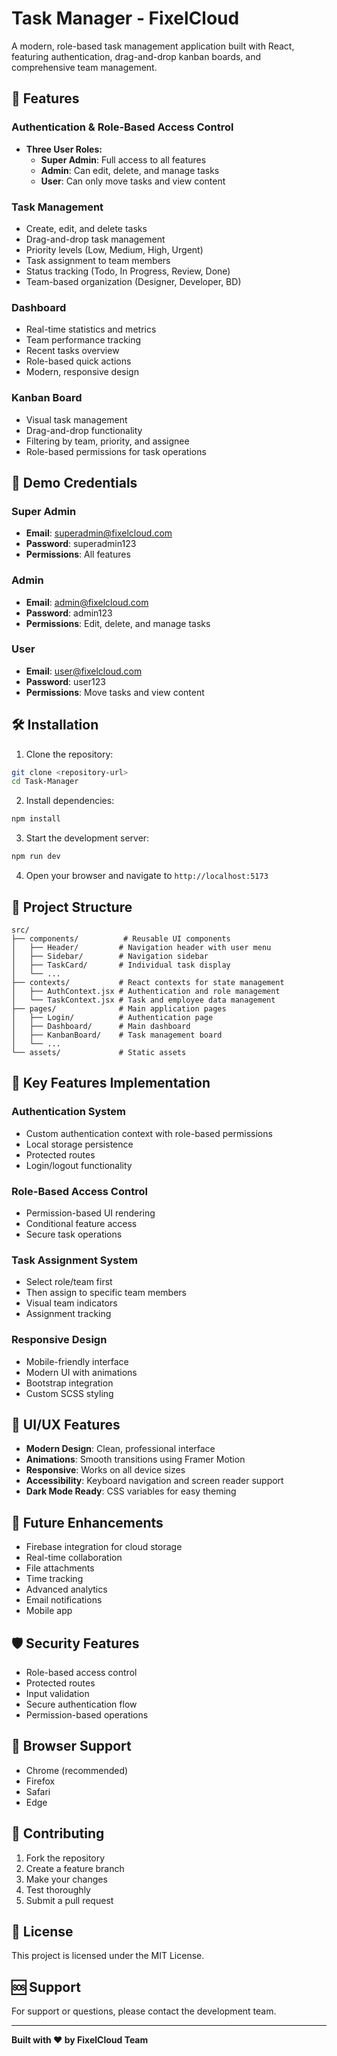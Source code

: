 # Task Manager - FixelCloud

A modern, role-based task management application built with React, featuring authentication, drag-and-drop kanban boards, and comprehensive team management.

## 🚀 Features

### Authentication & Role-Based Access Control
- **Three User Roles:**
  - **Super Admin**: Full access to all features
  - **Admin**: Can edit, delete, and manage tasks
  - **User**: Can only move tasks and view content

### Task Management
- Create, edit, and delete tasks
- Drag-and-drop task management
- Priority levels (Low, Medium, High, Urgent)
- Task assignment to team members
- Status tracking (Todo, In Progress, Review, Done)
- Team-based organization (Designer, Developer, BD)

### Dashboard
- Real-time statistics and metrics
- Team performance tracking
- Recent tasks overview
- Role-based quick actions
- Modern, responsive design

### Kanban Board
- Visual task management
- Drag-and-drop functionality
- Filtering by team, priority, and assignee
- Role-based permissions for task operations

## 🔐 Demo Credentials

### Super Admin
- **Email**: superadmin@fixelcloud.com
- **Password**: superadmin123
- **Permissions**: All features

### Admin
- **Email**: admin@fixelcloud.com
- **Password**: admin123
- **Permissions**: Edit, delete, and manage tasks

### User
- **Email**: user@fixelcloud.com
- **Password**: user123
- **Permissions**: Move tasks and view content

## 🛠️ Installation

1. Clone the repository:
```bash
git clone <repository-url>
cd Task-Manager
```

2. Install dependencies:
```bash
npm install
```

3. Start the development server:
```bash
npm run dev
```

4. Open your browser and navigate to `http://localhost:5173`

## 📁 Project Structure

```
src/
├── components/          # Reusable UI components
│   ├── Header/         # Navigation header with user menu
│   ├── Sidebar/        # Navigation sidebar
│   ├── TaskCard/       # Individual task display
│   └── ...
├── contexts/           # React contexts for state management
│   ├── AuthContext.jsx # Authentication and role management
│   └── TaskContext.jsx # Task and employee data management
├── pages/              # Main application pages
│   ├── Login/          # Authentication page
│   ├── Dashboard/      # Main dashboard
│   ├── KanbanBoard/    # Task management board
│   └── ...
└── assets/             # Static assets
```

## 🔧 Key Features Implementation

### Authentication System
- Custom authentication context with role-based permissions
- Local storage persistence
- Protected routes
- Login/logout functionality

### Role-Based Access Control
- Permission-based UI rendering
- Conditional feature access
- Secure task operations

### Task Assignment System
- Select role/team first
- Then assign to specific team members
- Visual team indicators
- Assignment tracking

### Responsive Design
- Mobile-friendly interface
- Modern UI with animations
- Bootstrap integration
- Custom SCSS styling

## 🎨 UI/UX Features

- **Modern Design**: Clean, professional interface
- **Animations**: Smooth transitions using Framer Motion
- **Responsive**: Works on all device sizes
- **Accessibility**: Keyboard navigation and screen reader support
- **Dark Mode Ready**: CSS variables for easy theming

## 🔮 Future Enhancements

- Firebase integration for cloud storage
- Real-time collaboration
- File attachments
- Time tracking
- Advanced analytics
- Email notifications
- Mobile app

## 🛡️ Security Features

- Role-based access control
- Protected routes
- Input validation
- Secure authentication flow
- Permission-based operations

## 📱 Browser Support

- Chrome (recommended)
- Firefox
- Safari
- Edge

## 🤝 Contributing

1. Fork the repository
2. Create a feature branch
3. Make your changes
4. Test thoroughly
5. Submit a pull request

## 📄 License

This project is licensed under the MIT License.

## 🆘 Support

For support or questions, please contact the development team.

---

**Built with ❤️ by FixelCloud Team** 